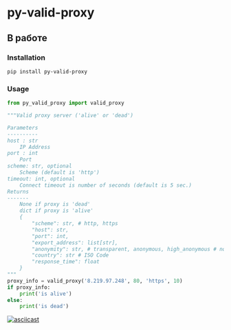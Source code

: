 # py-valid-proxy

## В работе

### Installation

```
pip install py-valid-proxy
```

### Usage

``` python
from py_valid_proxy import valid_proxy

"""Valid proxy server ('alive' or 'dead')

Parameters
----------
host : str
    IP Address
port : int
    Port
scheme: str, optional
    Scheme (default is 'http')
timeout: int, optional
    Connect timeout is number of seconds (default is 5 sec.)
Returns
-------
    None if proxy is 'dead'
    dict if proxy is 'alive'
    {
        "scheme": str, # http, https
        "host": str,
        "port": int,
        "export_address": list[str],
        "anonymity": str, # transparent, anonymous, high_anonymous # noqa
        "country": str # ISO Code 
        "response_time": float
    }
"""
proxy_info = valid_proxy('8.219.97.248', 80, 'https', 10)
if proxy_info:
	print('is alive')
else:
	print('is dead')
```

[![asciicast](https://asciinema.org/a/hzaN1Z147zqrFqrk8s2299ve1.svg)](https://asciinema.org/a/hzaN1Z147zqrFqrk8s2299ve1)